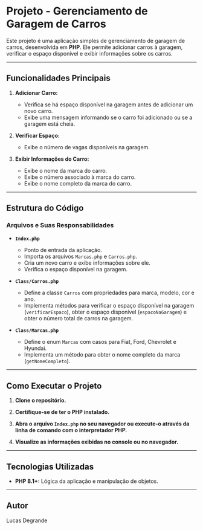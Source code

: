 # Projeto - Gerenciamento de Garagem de Carros

Este projeto é uma aplicação simples de gerenciamento de garagem de carros, desenvolvida em **PHP**. Ele permite adicionar carros à garagem, verificar o espaço disponível e exibir informações sobre os carros.

---

## Funcionalidades Principais

1.  **Adicionar Carro:**
    * Verifica se há espaço disponível na garagem antes de adicionar um novo carro.
    * Exibe uma mensagem informando se o carro foi adicionado ou se a garagem está cheia.

2.  **Verificar Espaço:**
    * Exibe o número de vagas disponíveis na garagem.

3.  **Exibir Informações do Carro:**
    * Exibe o nome da marca do carro.
    * Exibe o número associado à marca do carro.
    * Exibe o nome completo da marca do carro.

---

## Estrutura do Código

### Arquivos e Suas Responsabilidades

* **`Index.php`**
    * Ponto de entrada da aplicação.
    * Importa os arquivos `Marcas.php` e `Carros.php`.
    * Cria um novo carro e exibe informações sobre ele.
    * Verifica o espaço disponível na garagem.

* **`Class/Carros.php`**
    * Define a classe `Carros` com propriedades para marca, modelo, cor e ano.
    * Implementa métodos para verificar o espaço disponível na garagem (`verificarEspaco`), obter o espaço disponível (`espacoNaGaragem`) e obter o número total de carros na garagem.

* **`Class/Marcas.php`**
    * Define o enum `Marcas` com casos para Fiat, Ford, Chevrolet e Hyundai.
    * Implementa um método para obter o nome completo da marca (`getNomeCompleto`).

---

## Como Executar o Projeto

1.  **Clone o repositório.**

2.  **Certifique-se de ter o PHP instalado.**

3.  **Abra o arquivo `Index.php` no seu navegador ou execute-o através da linha de comando com o interpretador PHP.**

4.  **Visualize as informações exibidas no console ou no navegador.**

---

## Tecnologias Utilizadas

* **PHP 8.1+:** Lógica da aplicação e manipulação de objetos.

---

## Autor

Lucas Degrande